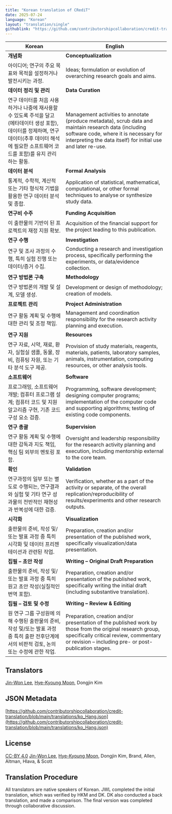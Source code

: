 ```yaml
---
title: "Korean translation of CRediT"
date: 2025-07-24
language: "Korean"
layout: "translation/single"
githublink: "https://github.com/contributorshipcollaboration/credit-translation/blob/main/translations/ko_Hang.json"
---
```


| Korean | English |
| --- | --- |
| **개념화** | **Conceptualization** |
| 아이디어; 연구의 주요 목표와 목적을 설정하거나 발전시키는 과정. | Ideas; formulation or evolution of overarching research goals and aims. |
| **데이터 정리 및 관리** | **Data Curation** |
| 연구 데이터를 처음 사용하거나 나중에 재사용할 수 있도록 주석을 달고(메타데이터 생성 포함), 데이터를 정제하며, 연구 데이터(추후 데이터 해석에 필요한 소프트웨어 코드를 포함)를 유지 관리하는 활동. | Management activities to annotate (produce metadata), scrub data and maintain research data (including software code, where it is necessary for interpreting the data itself) for initial use and later re-use. |
| **데이터 분석** | **Formal Analysis** |
| 통계적, 수학적, 계산적 또는 기타 형식적 기법을 활용한 연구 데이터 분석 및 종합. | Application of statistical, mathematical, computational, or other formal techniques to analyse or synthesize study data. |
| **연구비 수주** | **Funding Acquisition** |
| 이 출판물의 기반이 된 프로젝트의 재정 지원 확보. | Acquisition of the financial support for the project leading to this publication. |
| **연구 수행** | **Investigation** |
| 연구 및 조사 과정의 수행, 특히 실험 진행 또는 데이터/증거 수집. | Conducting a research and investigation process, specifically performing the experiments, or data/evidence collection. |
| **연구 방법론 구축** | **Methodology** |
| 연구 방법론의 개발 및 설계, 모델 생성. | Development or design of methodology; creation of models. |
| **프로젝트 관리** | **Project Administration** |
| 연구 활동 계획 및 수행에 대한 관리 및 조정 책임. | Management and coordination responsibility for the research activity planning and execution. |
| **연구 지원** | **Resources** |
| 연구 자료, 시약, 재료, 환자, 실험실 샘플, 동물, 장비, 컴퓨팅 자원, 또는 기타 분석 도구 제공. | Provision of study materials, reagents, materials, patients, laboratory samples, animals, instrumentation, computing resources, or other analysis tools. |
| **소프트웨어** | **Software** |
| 프로그래밍, 소프트웨어 개발; 컴퓨터 프로그램 설계; 컴퓨터 코드 및 지원 알고리즘 구현, 기존 코드 구성 요소 검증. | Programming, software development; designing computer programs; implementation of the computer code and supporting algorithms; testing of existing code components. |
| **연구 총괄** | **Supervision** |
| 연구 활동 계획 및 수행에 대한 감독과 지도 책임, 핵심 팀 외부의 멘토링 포함. | Oversight and leadership responsibility for the research activity planning and execution, including mentorship external to the core team. |
| **확인** | **Validation** |
| 연구과정의 일부 또는 별도로 수행되는, 연구결과와 실험 및 기타 연구 성과물의 전반적인 재현성과 반복성에 대한 검증. | Verification, whether as a part of the activity or separate, of the overall replication/reproducibility of results/experiments and other research outputs. |
| **시각화** | **Visualization** |
| 출판물의 준비, 작성 및/또는 발표 과정 중 특히 시각화 및 데이터 프리젠테이션과 관련된 작업. | Preparation, creation and/or presentation of the published work, specifically visualization/data presentation. |
| **집필 – 초안 작성** | **Writing – Original Draft Preparation** |
| 출판물의 준비, 작성 및/또는 발표 과정 중 특히 원고 초안 작성(실질적인 번역 포함). | Preparation, creation and/or presentation of the published work, specifically writing the initial draft (including substantive translation). |
| **집필 – 검토 및 수정** | **Writing – Review & Editing** |
| 원 연구 그룹 구성원에 의해 수행된 출판물의 준비, 작성 및/또는 발표 과정 중 특히 출판 전후단계에서의 비판적 검토, 논의 또는 수정에 관한 작업. | Preparation, creation and/or presentation of the published work by those from the original research group, specifically critical review, commentary or revision – including pre- or post-publication stages. |

## Translators

[Jin-Won  Lee](https://orcid.org/0000-0001-6643-8863), [Hye-Kyoung  Moon](https://orcid.org/0000-0001-5260-4154), Dongjin  Kim

## JSON Metadata

[https://github.com/contributorshipcollaboration/credit-translation/blob/main/translations/ko_Hang.json](https://github.com/contributorshipcollaboration/credit-translation/blob/main/translations/ko_Hang.json)

## License

[CC-BY 4.0](https://creativecommons.org/licenses/by/4.0/) [Jin-Won  Lee](https://orcid.org/0000-0001-6643-8863), [Hye-Kyoung  Moon](https://orcid.org/0000-0001-5260-4154), Dongjin  Kim, Brand, Allen, Altman, Hlava, & Scott

## Translation Procedure

All translators are native speakers of Korean. JWL completed the initial translation, which was verified by HKM and DK. DK also conducted a back translation, and made a comparison. The final version was completed through collaborative discussion.